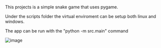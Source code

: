 This projects is a simple snake game that uses pygame.

Under the scripts folder the virtual enviroment can be setup both linux and windows.

The app can be run with the "python -m src.main" command


![image](https://github.com/user-attachments/assets/dae99797-468f-414d-922a-505d1aa92e6d)
